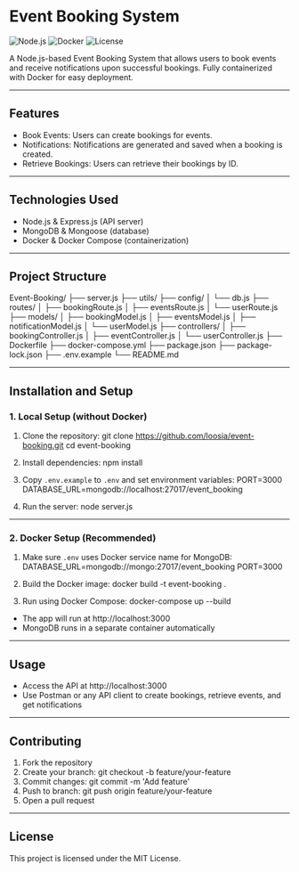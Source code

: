 # Event Booking System

![Node.js](https://img.shields.io/badge/Node.js-18-green)
![Docker](https://img.shields.io/badge/Docker-Ready-blue)
![License](https://img.shields.io/badge/License-MIT-yellow)

A Node.js-based Event Booking System that allows users to book events and receive notifications upon successful bookings. Fully containerized with Docker for easy deployment.

---

## Features

- Book Events: Users can create bookings for events.
- Notifications: Notifications are generated and saved when a booking is created.
- Retrieve Bookings: Users can retrieve their bookings by ID.

---

## Technologies Used

- Node.js & Express.js (API server)
- MongoDB & Mongoose (database)
- Docker & Docker Compose (containerization)

---

## Project Structure

Event-Booking/
├── server.js
├── utils/
├── config/
│   └── db.js
├── routes/
│   ├── bookingRoute.js
│   ├── eventsRoute.js
│   └── userRoute.js
├── models/
│   ├── bookingModel.js
│   ├── eventsModel.js
│   ├── notificationModel.js
│   └── userModel.js
├── controllers/
│   ├── bookingController.js
│   ├── eventController.js
│   └── userController.js
├── Dockerfile
├── docker-compose.yml
├── package.json
├── package-lock.json
├── .env.example
└── README.md

---

## Installation and Setup

### 1. Local Setup (without Docker)

1. Clone the repository:
git clone https://github.com/loosia/event-booking.git
cd event-booking

2. Install dependencies:
npm install

3. Copy `.env.example` to `.env` and set environment variables:
PORT=3000
DATABASE_URL=mongodb://localhost:27017/event_booking

4. Run the server:
node server.js

---

### 2. Docker Setup (Recommended)

1. Make sure `.env` uses Docker service name for MongoDB:
DATABASE_URL=mongodb://mongo:27017/event_booking
PORT=3000

2. Build the Docker image:
docker build -t event-booking .

3. Run using Docker Compose:
docker-compose up --build

- The app will run at http://localhost:3000
- MongoDB runs in a separate container automatically

---

## Usage

- Access the API at http://localhost:3000
- Use Postman or any API client to create bookings, retrieve events, and get notifications

---

## Contributing

1. Fork the repository
2. Create your branch: git checkout -b feature/your-feature
3. Commit changes: git commit -m 'Add feature'
4. Push to branch: git push origin feature/your-feature
5. Open a pull request

---

## License

This project is licensed under the MIT License.

